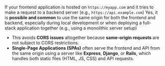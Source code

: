 If your frontend application is hosted on `https://myapp.com` and it tries to make a request to a backend server (e.g., `https://api.example.com`)
Yes, it is **possible and common** to use the same origin for both the frontend and backend, especially during local development or when deploying a full-stack application together (e.g., using a monolithic server setup)
- This avoids **CORS issues** altogether because **same-origin requests** are not subject to CORS restrictions.
- **Single-Page Applications (SPAs)** often serve the frontend and API from the same origin using a server like **Express**, **Django**, or **Rails**, which handles both static files (HTML, JS, CSS) and API requests.